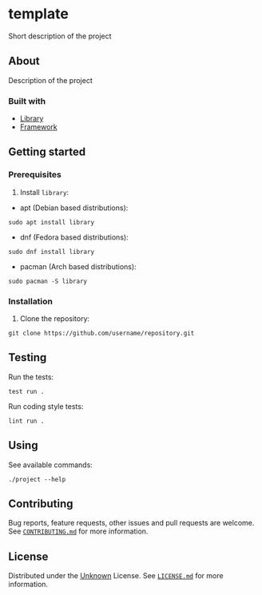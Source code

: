 # template

Short description of the project

## About

Description of the project

### Built with

- [Library](https://domain.tdl)
- [Framework](https://domain.tdl)

## Getting started

### Prerequisites

1. Install `library`:

- apt (Debian based distributions):

```shell script
sudo apt install library
```

- dnf (Fedora based distributions):

```shell script
sudo dnf install library
```

- pacman (Arch based distributions):

```shell script
sudo pacman -S library
```

### Installation

1. Clone the repository:

```shell script
git clone https://github.com/username/repository.git
```

## Testing

Run the tests:

```shell script
test run .
```

Run coding style tests:

```shell script
lint run .
```

## Using

See available commands:

```shell script
./project --help
```

## Contributing

Bug reports, feature requests, other issues and pull requests are welcome.
See [`CONTRIBUTING.md`](CONTRIBUTING.md) for more information.

## License

Distributed under the [Unknown](https://choosealicense.com/) License.
See [`LICENSE.md`](LICENSE.md) for more information.
